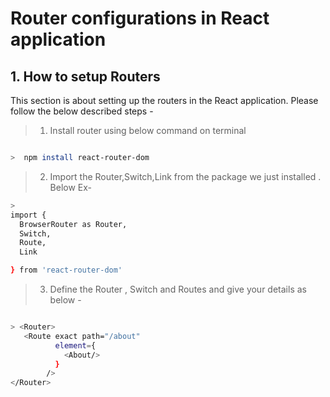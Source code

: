 # Router configurations in React application

## 1. How to setup Routers
This section is about setting up the routers in the React application. Please follow the below described steps -




> 1.  Install router using below command on terminal


```sh

>  npm install react-router-dom 

```

> 2.  Import the Router,Switch,Link from the package we just installed . Below Ex-


```sh
> 
import {
  BrowserRouter as Router,
  Switch,
  Route,
  Link

} from 'react-router-dom'

```

> 3.  Define the Router , Switch and Routes and give your details as below -

```sh

> <Router>
   <Route exact path="/about"
          element={
            <About/>
          }
        />
</Router>

```




